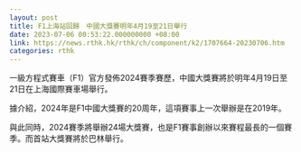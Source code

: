 ```yaml
---
layout: post
title: F1上海站回歸　中國大獎賽明年4月19至21日舉行
date: 2023-07-06 00:53:22.000000000 +08:00
link: https://news.rthk.hk/rthk/ch/component/k2/1707664-20230706.htm
categories: rthk
---
```


一級方程式賽車（F1）官方發佈2024賽季賽歷，中國大獎賽將於明年4月19日至21日在上海國際賽車場舉行。

據介紹，2024年是F1中國大獎賽的20周年，這項賽事上一次舉辦是在2019年。

與此同時，2024賽季將舉辦24場大獎賽，也是F1賽事創辦以來賽程最長的一個賽季。而首站大獎賽將於巴林舉行。
